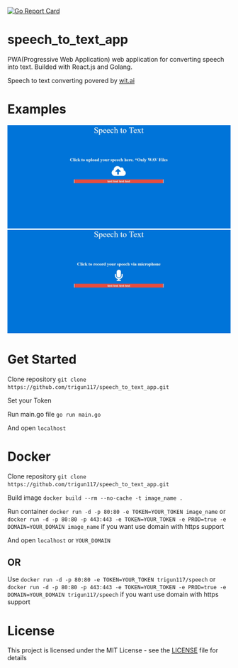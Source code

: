 [![Go Report Card](https://goreportcard.com/badge/github.com/trigun117/speech_to_text_app)](https://goreportcard.com/report/github.com/trigun117/speech_to_text_app)
# speech_to_text_app
PWA(Progressive Web Application) web application for converting speech into text. Builded with React.js and Golang.

Speech to text converting povered by [wit.ai](https://wit.ai/)

# Examples

![app example](/image.JPG)
![app example](/image1.JPG)

# Get Started
Clone repository `git clone https://github.com/trigun117/speech_to_text_app.git`

Set your Token

Run main.go file `go run main.go`

And open `localhost`

# Docker
Clone repository `git clone https://github.com/trigun117/speech_to_text_app.git`

Build image `docker build --rm --no-cache -t image_name .`

Run container `docker run -d -p 80:80 -e TOKEN=YOUR_TOKEN image_name` or `docker run -d -p 80:80 -p 443:443 -e TOKEN=YOUR_TOKEN -e PROD=true -e DOMAIN=YOUR_DOMAIN image_name` if you want use domain with https support

And open `localhost` or `YOUR_DOMAIN`

## OR
Use `docker run -d -p 80:80 -e TOKEN=YOUR_TOKEN trigun117/speech` or `docker run -d -p 80:80 -p 443:443 -e TOKEN=YOUR_TOKEN -e PROD=true -e DOMAIN=YOUR_DOMAIN trigun117/speech` if you want use domain with https support

# License
This project is licensed under the MIT License - see the [LICENSE](LICENSE) file for details
